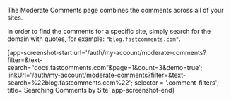 The Moderate Comments page combines the comments across all of your sites.

In order to find the comments for a specific site, simply search for the domain with quotes, for example: `"blog.fastcomments.com"`.

[app-screenshot-start url='/auth/my-account/moderate-comments?filter=&text-search="docs.fastcomments.com"&page=1&count=3&demo=true'; linkUrl='/auth/my-account/moderate-comments?filter=&text-search=%22blog.fastcomments.com%22'; selector = '.comment-filters'; title='Searching Comments by Site' app-screenshot-end]

